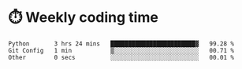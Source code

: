 
# :stopwatch: Weekly coding time
<!--START_SECTION:waka-->

```text
Python       3 hrs 24 mins   ████████████████████████▓   99.28 %
Git Config   1 min           ▒░░░░░░░░░░░░░░░░░░░░░░░░   00.71 %
Other        0 secs          ░░░░░░░░░░░░░░░░░░░░░░░░░   00.01 %
```

<!--END_SECTION:waka-->


<!-- <p> <img src="https://github-readme-stats.vercel.app/api?username=cozgerest&show_icons=true&hide_border=false" />  </p> -->

